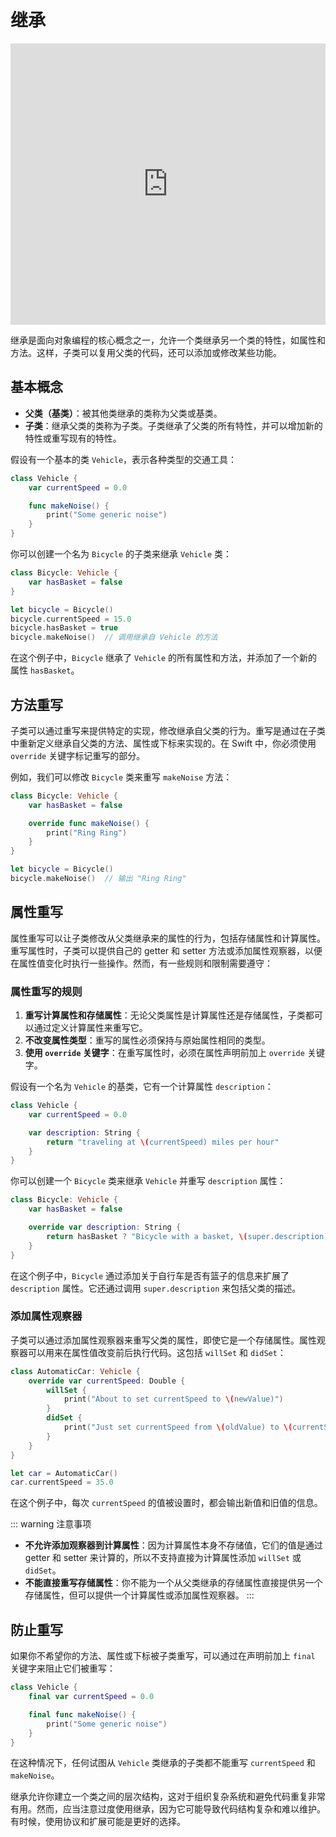 # 继承

<iframe style="border:none" width="100%" height="450" src="https://whimsical.com/embed/8eGMPb3vQZYh7omX2FtPqy"></iframe>

继承是面向对象编程的核心概念之一，允许一个类继承另一个类的特性，如属性和方法。这样，子类可以复用父类的代码，还可以添加或修改某些功能。

## 基本概念

- **父类（基类）**：被其他类继承的类称为父类或基类。
- **子类**：继承父类的类称为子类。子类继承了父类的所有特性，并可以增加新的特性或重写现有的特性。

假设有一个基本的类 `Vehicle`，表示各种类型的交通工具：

```swift
class Vehicle {
    var currentSpeed = 0.0

    func makeNoise() {
        print("Some generic noise")
    }
}
```

你可以创建一个名为 `Bicycle` 的子类来继承 `Vehicle` 类：

```swift
class Bicycle: Vehicle {
    var hasBasket = false
}

let bicycle = Bicycle()
bicycle.currentSpeed = 15.0
bicycle.hasBasket = true
bicycle.makeNoise()  // 调用继承自 Vehicle 的方法
```

在这个例子中，`Bicycle` 继承了 `Vehicle` 的所有属性和方法，并添加了一个新的属性 `hasBasket`。

## 方法重写

子类可以通过重写来提供特定的实现，修改继承自父类的行为。重写是通过在子类中重新定义继承自父类的方法、属性或下标来实现的。在 Swift 中，你必须使用 `override` 关键字标记重写的部分。

例如，我们可以修改 `Bicycle` 类来重写 `makeNoise` 方法：

```swift
class Bicycle: Vehicle {
    var hasBasket = false

    override func makeNoise() {
        print("Ring Ring")
    }
}

let bicycle = Bicycle()
bicycle.makeNoise()  // 输出 "Ring Ring"
```

## 属性重写

属性重写可以让子类修改从父类继承来的属性的行为，包括存储属性和计算属性。重写属性时，子类可以提供自己的 getter 和 setter 方法或添加属性观察器，以便在属性值变化时执行一些操作。然而，有一些规则和限制需要遵守：

### 属性重写的规则

1. **重写计算属性和存储属性**：无论父类属性是计算属性还是存储属性，子类都可以通过定义计算属性来重写它。
2. **不改变属性类型**：重写的属性必须保持与原始属性相同的类型。
3. **使用 `override` 关键字**：在重写属性时，必须在属性声明前加上 `override` 关键字。

假设有一个名为 `Vehicle` 的基类，它有一个计算属性 `description`：

```swift
class Vehicle {
    var currentSpeed = 0.0

    var description: String {
        return "traveling at \(currentSpeed) miles per hour"
    }
}
```

你可以创建一个 `Bicycle` 类来继承 `Vehicle` 并重写 `description` 属性：

```swift
class Bicycle: Vehicle {
    var hasBasket = false

    override var description: String {
        return hasBasket ? "Bicycle with a basket, \(super.description)" : "Bicycle, \(super.description)"
    }
}
```

在这个例子中，`Bicycle` 通过添加关于自行车是否有篮子的信息来扩展了 `description` 属性。它还通过调用 `super.description` 来包括父类的描述。

### 添加属性观察器

子类可以通过添加属性观察器来重写父类的属性，即使它是一个存储属性。属性观察器可以用来在属性值改变前后执行代码。这包括 `willSet` 和 `didSet`：

```swift
class AutomaticCar: Vehicle {
    override var currentSpeed: Double {
        willSet {
            print("About to set currentSpeed to \(newValue)")
        }
        didSet {
            print("Just set currentSpeed from \(oldValue) to \(currentSpeed)")
        }
    }
}

let car = AutomaticCar()
car.currentSpeed = 35.0
```

在这个例子中，每次 `currentSpeed` 的值被设置时，都会输出新值和旧值的信息。

::: warning 注意事项

- **不允许添加观察器到计算属性**：因为计算属性本身不存储值，它们的值是通过 getter 和 setter 来计算的，所以不支持直接为计算属性添加 `willSet` 或 `didSet`。
- **不能直接重写存储属性**：你不能为一个从父类继承的存储属性直接提供另一个存储属性，但可以提供一个计算属性或添加属性观察器。
:::

## 防止重写

如果你不希望你的方法、属性或下标被子类重写，可以通过在声明前加上 `final` 关键字来阻止它们被重写：

```swift
class Vehicle {
    final var currentSpeed = 0.0

    final func makeNoise() {
        print("Some generic noise")
    }
}
```

在这种情况下，任何试图从 `Vehicle` 类继承的子类都不能重写 `currentSpeed` 和 `makeNoise`。

继承允许你建立一个类之间的层次结构，这对于组织复杂系统和避免代码重复非常有用。然而，应当注意过度使用继承，因为它可能导致代码结构复杂和难以维护。有时候，使用协议和扩展可能是更好的选择。